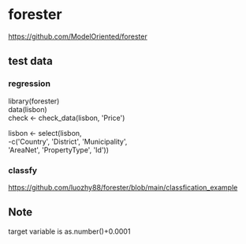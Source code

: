 # forester

https://github.com/ModelOriented/forester
## test data
### regression
library(forester)  
data(lisbon)  
check <- check_data(lisbon, 'Price')  

lisbon <- select(lisbon,  
                 -c('Country', 'District', 'Municipality',  
                    'AreaNet', 'PropertyType', 'Id'))  

### classfy
https://github.com/luozhy88/forester/blob/main/classfication_example

## Note

target variable is as.number()+0.0001


